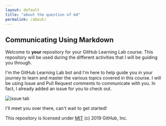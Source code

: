 ```yaml
---
layout: default
title: "about the question of md"
permalink: /about/
---
```


## Communicating Using Markdown

Welcome to **your** repository for your GitHub Learning Lab course. This repository will be used during the different activities that I will be guiding you through.


I'm the GitHub Learning Lab bot and I'm here to help guide you in your journey to learn and master the various topics covered in this course. I will be using Issue and Pull Request comments to communicate with you. In fact, I already added an issue for you to check out.

![issue tab](https://lab.github.com/public/images/issue_tab.png)

I'll meet you over there, can't wait to get started!

This repository is licensed under [MIT](../LICENSE) (c) 2019 GitHub, Inc.
